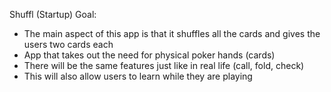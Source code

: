 Shuffl (Startup)
Goal:
- The main aspect of this app is that it shuffles all the cards and gives the users two cards each
- App that takes out the need for physical poker hands (cards)
- There will be the same features just like in real life (call, fold, check)
- This will also allow users to learn while they are playing


  
